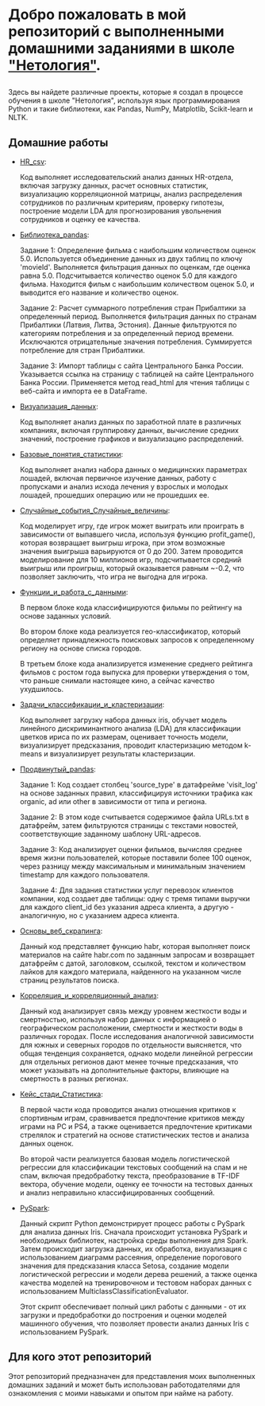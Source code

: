 <!DOCTYPE html>
<html>
<body>
    <h1>Добро пожаловать в мой репозиторий с выполненными домашними заданиями в школе <a href="https://netology.ru">"Нетология"</a>.</p></h1>
    <p>Здесь вы найдете различные проекты, которые я создал в процессе обучения в школе "Нетология", используя язык программирования Python и такие библиотеки, как Pandas, NumPy, Matplotlib, Scikit-learn и NLTK.</p>
    <h2>Домашние работы</h2>
    <ul>
        <li><a href="https://github.com/olodenm/info_2022_olo/blob/Netology_HW/HR_csv.ipynb">HR_csv</a>: 
        
  Код выполняет исследовательский анализ данных HR-отдела, включая загрузку данных, расчет основных статистик, визуализацию корреляционной матрицы, анализ распределения сотрудников по различным критериям, проверку гипотезы, построение модели LDA для прогнозирования увольнения сотрудников и оценку ее качества.</li>
        <li><a href="https://github.com/olodenm/info_2022_olo/blob/Netology_HW/%D0%91%D0%B8%D0%B1%D0%BB%D0%B8%D0%BE%D1%82%D0%B5%D0%BA%D0%B0_pandas.ipynb">Библиотека_pandas</a>: 
        
Задание 1: Определение фильма с наибольшим количеством оценок 5.0.
Используется объединение данных из двух таблиц по ключу 'movieId'.
Выполняется фильтрация данных по оценкам, где оценка равна 5.0.
Подсчитывается количество оценок 5.0 для каждого фильма.
Находится фильм с наибольшим количеством оценок 5.0, и выводится его название и количество оценок.

Задание 2: Расчет суммарного потребления стран Прибалтики за определенный период.
Выполняется фильтрация данных по странам Прибалтики (Латвия, Литва, Эстония).
Данные фильтруются по категориям потребления и за определенный период времени.
Исключаются отрицательные значения потребления.
Суммируется потребление для стран Прибалтики.

Задание 3: Импорт таблицы с сайта Центрального Банка России.
Указывается ссылка на страницу с таблицей на сайте Центрального Банка России.
Применяется метод read_html для чтения таблицы с веб-сайта и импорта ее в DataFrame.</li>
        <li><a href="https://github.com/olodenm/info_2022_olo/blob/Netology_HW/%D0%92%D0%B8%D0%B7%D1%83%D0%B0%D0%BB%D0%B8%D0%B7%D0%B0%D1%86%D0%B8%D1%8F_%D0%B4%D0%B0%D0%BD%D0%BD%D1%8B%D1%85.ipynb">Визуализация_данных</a>: 

Код выполняет анализ данных по заработной плате в различных компаниях, включая группировку данных, вычисление средних значений, построение графиков и визуализацию распределений.</li>
        <li><a href="https://github.com/olodenm/info_2022_olo/blob/Netology_HW/%D0%91%D0%B0%D0%B7%D0%BE%D0%B2%D1%8B%D0%B5_%D0%BF%D0%BE%D0%BD%D1%8F%D1%82%D0%B8%D1%8F_%D1%81%D1%82%D0%B0%D1%82%D0%B8%D1%81%D1%82%D0%B8%D0%BA%D0%B8.ipynb">Базовые_понятия_статистики</a>: 

Код выполняет анализ набора данных о медицинских параметрах лошадей, включая первичное изучение данных, работу с пропусками и анализ исхода лечения у взрослых и молодых лошадей, прошедших операцию или не прошедших ее.</li>
        <li><a href="https://github.com/olodenm/info_2022_olo/blob/Netology_HW/%D0%A1%D0%BB%D1%83%D1%87%D0%B0%D0%B9%D0%BD%D1%8B%D0%B5_%D1%81%D0%BE%D0%B1%D1%8B%D1%82%D0%B8%D1%8F_%D0%A1%D0%BB%D1%83%D1%87%D0%B0%D0%B9%D0%BD%D1%8B%D0%B5_%D0%B2%D0%B5%D0%BB%D0%B8%D1%87%D0%B8%D0%BD%D1%8B.ipynb">Случайные_события_Случайные_величины</a>: 
        
Код моделирует игру, где игрок может выиграть или проиграть в зависимости от выпавшего числа, используя функцию profit_game(), которая возвращает выигрыш игрока, при этом возможные значения выигрыша варьируются от 0 до 200. Затем проводится моделирование для 10 миллионов игр, подсчитывается средний выигрыш или проигрыш, который оказывается равным ~-0.2, что позволяет заключить, что игра не выгодна для игрока.</li>
        <li><a href="https://github.com/olodenm/info_2022_olo/blob/Netology_HW/%D0%A4%D1%83%D0%BD%D0%BA%D1%86%D0%B8%D0%B8_%D0%B8_%D1%80%D0%B0%D0%B1%D0%BE%D1%82%D0%B0_%D1%81_%D0%B4%D0%B0%D0%BD%D0%BD%D1%8B%D0%BC%D0%B8.ipynb">Функции_и_работа_с_данными</a>: 

В первом блоке кода классифицируются фильмы по рейтингу на основе заданных условий.

Во втором блоке кода реализуется гео-классификатор, который определяет принадлежность поисковых запросов к определенному региону на основе списка городов.

В третьем блоке кода анализируется изменение среднего рейтинга фильмов с ростом года выпуска для проверки утверждения о том, что раньше снимали настоящее кино, а сейчас качество ухудшилось.</li>
        <li><a href="https://github.com/olodenm/info_2022_olo/blob/Netology_HW/%D0%97%D0%B0%D0%B4%D0%B0%D1%87%D0%B8_%D0%BA%D0%BB%D0%B0%D1%81%D1%81%D0%B8%D1%84%D0%B8%D0%BA%D0%B0%D1%86%D0%B8%D0%B8_%D0%B8_%D0%BA%D0%BB%D0%B0%D1%81%D1%82%D0%B5%D1%80%D0%B8%D0%B7%D0%B0%D1%86%D0%B8%D0%B8.ipynb">Задачи_классификации_и_кластеризации</a>: 
        
Код выполняет загрузку набора данных iris, обучает модель линейного дискриминантного анализа (LDA) для классификации цветков ириса по их размерам, оценивает точность модели, визуализирует предсказания, проводит кластеризацию методом k-means и визуализирует результаты кластеризации.</li>
        <li><a href="https://github.com/olodenm/info_2022_olo/blob/Netology_HW/%D0%9F%D1%80%D0%BE%D0%B4%D0%B2%D0%B8%D0%BD%D1%83%D1%82%D1%8B%D0%B9_pandas.ipynb">Продвинутый_pandas</a>: 

Задание 1: Код создает столбец 'source_type' в датафрейме 'visit_log' на основе заданных правил, классифицируя источники трафика как organic, ad или other в зависимости от типа и региона.

Задание 2: В этом коде считывается содержимое файла URLs.txt в датафрейм, затем фильтруются страницы с текстами новостей, соответствующие заданному шаблону URL-адресов.

Задание 3: Код анализирует оценки фильмов, вычисляя среднее время жизни пользователей, которые поставили более 100 оценок, через разницу между максимальным и минимальным значением timestamp для каждого пользователя.

Задание 4: Для задания статистики услуг перевозок клиентов компании, код создает две таблицы: одну с тремя типами выручки для каждого client_id без указания адреса клиента, а другую - аналогичную, но с указанием адреса клиента.</li>
        <li><a href="https://github.com/olodenm/info_2022_olo/blob/Netology_HW/%D0%9E%D1%81%D0%BD%D0%BE%D0%B2%D1%8B_%D0%B2%D0%B5%D0%B1_%D1%81%D0%BA%D1%80%D0%B0%D0%BF%D0%B8%D0%BD%D0%B3%D0%B0.ipynb">Основы_веб_скрапинга</a>: 

Данный код представляет функцию habr, которая выполняет поиск материалов на сайте habr.com по заданным запросам и возвращает датафрейм с датой, заголовком, ссылкой, текстом и количеством лайков для каждого материала, найденного на указанном числе страниц результатов поиска.</li>
        <li><a href="https://github.com/olodenm/info_2022_olo/blob/Netology_HW/%D0%9A%D0%BE%D1%80%D1%80%D0%B5%D0%BB%D1%8F%D1%86%D0%B8%D1%8F_%D0%B8_%D0%BA%D0%BE%D1%80%D1%80%D0%B5%D0%BB%D1%8F%D1%86%D0%B8%D0%BE%D0%BD%D0%BD%D1%8B%D0%B9_%D0%B0%D0%BD%D0%B0%D0%BB%D0%B8%D0%B7.ipynb">Корреляция_и_корреляционный_анализ</a>: 

Данный код анализирует связь между уровнем жесткости воды и смертностью, используя набор данных с информацией о географическом расположении, смертности и жесткости воды в различных городах. После исследования аналогичной зависимости для южных и северных городов по отдельности выясняется, что общая тенденция сохраняется, однако модели линейной регрессии для отдельных регионов дают менее точные предсказания, что может указывать на дополнительные факторы, влияющие на смертность в разных регионах.</li>
        <li><a href="https://github.com/olodenm/info_2022_olo/blob/Netology_HW/%D0%9A%D0%B5%D0%B9%D1%81_%D1%81%D1%82%D0%B0%D0%B4%D0%B8_%D0%A1%D1%82%D0%B0%D1%82%D0%B8%D1%81%D1%82%D0%B8%D0%BA%D0%B0.ipynb">Кейс_стади_Статистика</a>:
        
В первой части кода проводится анализ отношения критиков к спортивным играм, сравнивается предпочтение критиков между играми на PC и PS4, а также оценивается предпочтение критиками стрелялок и стратегий на основе статистических тестов и анализа данных оценок.

Во второй части реализуется базовая модель логистической регрессии для классификации текстовых сообщений на спам и не спам, включая предобработку текста, преобразование в TF-IDF вектора, обучение модели, оценку ее точности на тестовых данных и анализ неправильно классифицированных сообщений.</li>
        <li><a href="https://github.com/olodenm/info_2022_olo/blob/Netology_HW/PySpark.ipynb">PySpark</a>:
        
Данный скрипт Python демонстрирует процесс работы с PySpark для анализа данных Iris. Сначала происходит установка PySpark и необходимых библиотек, настройка среды выполнения для Spark. Затем происходит загрузка данных, их обработка, визуализация с использованием диаграмм рассеяния, определение порогового значения для предсказания класса Setosa, создание модели логистической регрессии и модели дерева решений, а также оценка качества моделей на тренировочном и тестовом наборах данных с использованием MulticlassClassificationEvaluator.

Этот скрипт обеспечивает полный цикл работы с данными - от их загрузки и предобработки до построения и оценки моделей машинного обучения, что позволяет провести анализ данных Iris с использованием PySpark.</li>
    </ul>
    <h2>Для кого этот репозиторий</h2>
    <p>Этот репозиторий предназначен для представления моих выполненных домашних заданий и может быть использован работодателями для ознакомления с моими навыками и опытом при найме на работу.</p>
</body>
</html>
